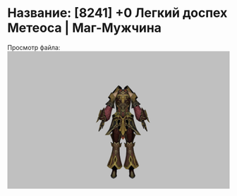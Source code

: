 # Название: [8241] +0 Легкий доспех Метеоса | Маг-Мужчина

Просмотр файла:
![p040030.png](p040030.png)